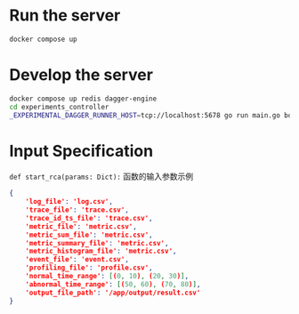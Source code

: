 # Run the server 

```bash
docker compose up
```

# Develop the server

```bash
docker compose up redis dagger-engine
cd experiments_controller
_EXPERIMENTAL_DAGGER_RUNNER_HOST=tcp://localhost:5678 go run main.go both # --port 8082 
```

# Input Specification

`def start_rca(params: Dict):` 函数的输入参数示例

```json
{
    'log_file': 'log.csv',
    'trace_file': 'trace.csv',
    'trace_id_ts_file': 'trace.csv',
    'metric_file': 'metric.csv',
    'metric_sum_file': 'metric.csv',
    'metric_summary_file': 'metric.csv',
    'metric_histogram_file': 'metric.csv',
    'event_file': 'event.csv',
    'profiling_file': 'profile.csv',
    'normal_time_range': [(0, 10), (20, 30)],
    'abnormal_time_range': [(50, 60), (70, 80)],
    'output_file_path': '/app/output/result.csv'
}
```